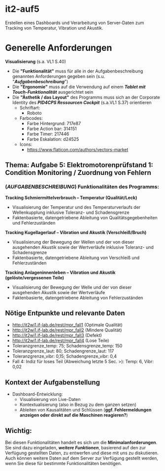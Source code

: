 # it2-auf5
Erstellen eines Dashboards und Verarbeitung von Server-Daten zum Tracking von Temperatur, Vibration und Akustik.

# Generelle Anforderungen
**Visualisierung** (s.a. VL1 S.40)
- Die **"Funktionalität"** muss für alle in der Aufgabenbeschreibung genannten Anforderungen gegeben sein (s.u. "**_Aufgabenbeschreibung_**")
- Die **"Ergonomie"** muss auf die Verwendung auf einem **_Tablet mit Touch-Funktionalität_** ausgerichtet sein
- Die **"Ästhetik / das Layout"** des Programms muss sich an der Corporate Identity des **_PID4CPS Ressourcen Cockpit_** (s.a.VL1 S.37) orientieren
  - Schriftart:
    - Roboto
  - Farbcodes:
    - Farbe Hintergrund: 717e87
    - Farbe Action bar: 314151
    - Farbe Timer: 217446
    - Farbe Eskalation: d24525
  - Icons:
    - <https://www.flaticon.com/authors/vectors-market>

## Thema: Aufgabe 5: Elektromotorenprüfstand 1: Condition Monitoring / Zuordnung von Fehlern

### (_AUFGABENBESCHREIBUNG_) Funktionalitäten des Programms:
**Tracking Schmiermittelverbrauch – Temperatur (Qualität/Leck)**
- Visualisierung der Temperatur und des Temperaturverlaufs der Wellenkupplung inklusive Toleranz- und Schadensgrenze
- Faktenbasierte, datengetriebene Ableitung von Qualitätsgegebenheiten und Fehlerzuständen

**Tracking Kugellagerlauf – Vibration und Akustik (Verschleiß/Bruch)**
- Visualisierung der Bewegung der Wellen und der von dieser ausgehenden Akustik sowie der Wertverläufe inklusive Toleranz- und Schadensgrenze
- Faktenbasierte, datengetriebene Ableitung von Verschleiß und Fehlerzuständen

**Tracking Anlageninnenleben – Vibration und Akustik (gelöste/vergessenen Teile)**
- Visualisierung der Bewegung der Welle und der von dieser ausgehenden Akustik sowie der Wertverläufe
- Faktenbasierte, datengetriebene Ableitung von Fehlerzuständen

## Nötige Entpunkte und relevante Daten
- <http://it2wi1.if-lab.de/rest/mpr_fall1> (Optimale Qualität)
- <http://it2wi1.if-lab.de/rest/mpr_fall2> (Mindere Qualität)
- <http://it2wi1.if-lab.de/rest/mpr_fall3> (Defekt)
- <http://it2wi1.if-lab.de/rest/mpr_fall4> (Lose Teile)
- Toleranzgrenze_temp: 75; Schadensgrenze_temp: 150
- Toleranzgrenze_laut: 80; Schadengrenze_laut: 117
- Toleranzgrenze_vibr: 0,15; Schadengrenze_vibr: 0,4
- Fall 4: Indiz für loses Teil (Abweichung letzte 5 Sec. >): Temp: 6, Vibr: 0,02

## Kontext der Aufgabenstellung
- Dashboard-Entwicklung:
  - Visualisierung von Live-Daten
  - Kontextualisierung (also in Bezug zu dem ganzen setzen)
  - Ableiten von Kausalitäten und Schlüssen (**ggf. Fehlermeldungen anzeigen oder direkt auf die Maschinen reagieren?**)

## Wichtig:
Bei diesen Funktionalitäten handelt es sich um die **Minimalanforderungen**. Sie sind dazu eingeladen, **_weitere Funktionen_**, basierend auf den zur Verfügung gestellten Daten, zu entwerfen und diese mit uns zu diskutieren. Auch können weitere Daten auf dem Server zur Verfügung gestellt werden, wenn Sie diese für bestimmte Funktionalitäten benötigen.
